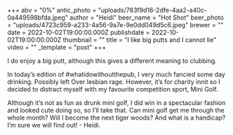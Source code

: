 +++
abv = "0%"
antic_photo = "uploads/783f9d16-2dfe-4aa2-a40c-0a449598bfda.jpeg"
author = "Heidi"
beer_name = "Hot Shot"
beer_photo = "uploads/4723c959-a233-4a56-9a7e-9e0dd049d5c6.jpeg"
brewer = ""
date = 2022-10-02T19:00:00.000Z
publishdate = 2022-10-02T19:00:00.000Z
thumbnail = ""
title = "I like big putts and I cannot lie"
video = ""
_template = "post"
+++

I do enjoy a big putt, although this gives a different meaning to clubbing. 

In today’s edition of #whatidowithoutthepub, I very much fancied some day drinking. Possibly left Over lesbian rage. However, it’s for charity innit so I decided to distract myself with my favourite competition sport, Mini Golf. 

Although it’s not as fun as drunk mini golf, I did win in a spectacular fashion and looked cute doing so, so I’ll take that. Can mini golf get me through the whole month? Will I become the next tiger woods? And what is a handicap? I’m sure we will find out! - Heidi. 

 
